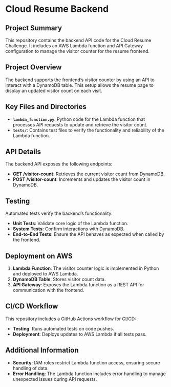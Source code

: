 # Cloud Resume Backend

## Project Summary
This repository contains the backend API code for the Cloud Resume Challenge. It includes an AWS Lambda function and API Gateway configuration to manage the visitor counter for the resume frontend.

## Project Overview
The backend supports the frontend’s visitor counter by using an API to interact with a DynamoDB table. This setup allows the resume page to display an updated visitor count on each visit.

## Key Files and Directories
- **`lambda_function.py`**: Python code for the Lambda function that processes API requests to update and retrieve the visitor count.
- **`tests/`**: Contains test files to verify the functionality and reliability of the Lambda function.

## API Details
The backend API exposes the following endpoints:
- **GET /visitor-count**: Retrieves the current visitor count from DynamoDB.
- **POST /visitor-count**: Increments and updates the visitor count in DynamoDB.

## Testing
Automated tests verify the backend’s functionality:
- **Unit Tests**: Validate core logic of the Lambda function.
- **System Tests**: Confirm interactions with DynamoDB.
- **End-to-End Tests**: Ensure the API behaves as expected when called by the frontend.

## Deployment on AWS
1. **Lambda Function**: The visitor counter logic is implemented in Python and deployed to AWS Lambda.
2. **DynamoDB Table**: Stores visitor count data.
3. **API Gateway**: Exposes the Lambda function as a REST API for communication with the frontend.

## CI/CD Workflow
This repository includes a GitHub Actions workflow for CI/CD:
- **Testing**: Runs automated tests on code pushes.
- **Deployment**: Deploys updates to AWS Lambda if all tests pass.

## Additional Information
- **Security**: IAM roles restrict Lambda function access, ensuring secure handling of data.
- **Error Handling**: The Lambda function includes error handling to manage unexpected issues during API requests.
